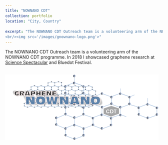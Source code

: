 ```yaml
---
title: "NOWNANO CDT"
collection: portfolio
location: "City, Country"

excerpt: "The NOWNANO CDT Outreach team is a volunteering arm of the NOWNANO CDT programme. In 2018 I showcased graphene research at [Science Spectacular](http://www.engagement.manchester.ac.uk/highlights/manchester_science_festival/science_spectacular/) and Bluedot Festival.
<br/><img src='/images/gnownano-logo.png'>"
---
```



The NOWNANO CDT Outreach team is a volunteering arm of the NOWNANO CDT programme. In 2018 I showcased graphene research at [Science Spectacular](http://www.engagement.manchester.ac.uk/highlights/manchester_science_festival/science_spectacular/) and Bluedot Festival.


<br/><img src='/images/gnownano-logo.png'>
